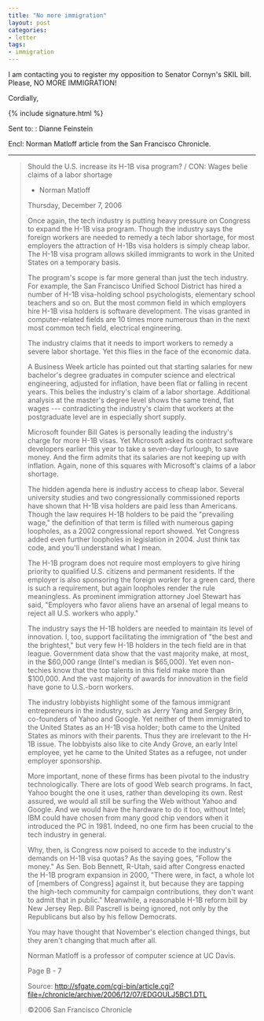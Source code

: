 ```yaml
---
title: "No more immigration"
layout: post
categories:
- letter
tags:
- immigration
---
```


I am contacting you to register my opposition to Senator Cornyn's SKIL bill. Please, NO MORE IMMIGRATION!

Cordially,

{% include signature.html %}

Sent to:
: Dianne Feinstein

Encl: Norman Matloff article from the San Francisco Chronicle.

---

> Should the U.S. increase its H-1B visa program? / CON: Wages belie claims of a labor shortage
>
> - Norman Matloff
>
> Thursday, December 7, 2006
>
> Once again, the tech industry is putting heavy pressure on Congress to expand the H-1B visa program. Though the industry says the foreign workers are needed to remedy a tech labor shortage, for most employers the attraction of H-1Bs visa holders is simply cheap labor. The H-1B visa program allows skilled immigrants to work in the United States on a temporary basis.
>
> The program's scope is far more general than just the tech industry. For example, the San Francisco Unified School District has hired a number of H-1B visa-holding school psychologists, elementary school teachers and so on. But the most common field in which employers hire H-1B visa holders is software development. The visas granted in computer-related fields are 10 times more numerous than in the next most common tech field, electrical engineering.
>
> The industry claims that it needs to import workers to remedy a severe labor shortage. Yet this flies in the face of the economic data.
>
> A Business Week article has pointed out that starting salaries for new bachelor's degree graduates in computer science and electrical engineering, adjusted for inflation, have been flat or falling in recent years. This belies the industry's claim of a labor shortage. Additional analysis at the master's degree level shows the same trend, flat wages --- contradicting the industry's claim that workers at the postgraduate level are in especially short supply.
>
> Microsoft founder Bill Gates is personally leading the industry's charge for more H-1B visas. Yet Microsoft asked its contract software developers earlier this year to take a seven-day furlough, to save money. And the firm admits that its salaries are not keeping up with inflation. Again, none of this squares with Microsoft's claims of a labor shortage.
>
> The hidden agenda here is industry access to cheap labor. Several university studies and two congressionally commissioned reports have shown that H-1B visa holders are paid less than Americans. Though the law requires H-1B holders to be paid the "prevailing wage," the definition of that term is filled with numerous gaping loopholes, as a 2002 congressional report showed. Yet Congress added even further loopholes in legislation in 2004. Just think tax code, and you'll understand what I mean.
>
> The H-1B program does not require most employers to give hiring priority to qualified U.S. citizens and permanent residents. If the employer is also sponsoring the foreign worker for a green card, there is such a requirement, but again loopholes render the rule meaningless. As prominent immigration attorney Joel Stewart has said, "Employers who favor aliens have an arsenal of legal means to reject all U.S. workers who apply."
>
> The industry says the H-1B holders are needed to maintain its level of innovation. I, too, support facilitating the immigration of "the best and the brightest," but very few H-1B holders in the tech field are in that league. Government data show that the vast majority make, at most, in the $60,000 range (Intel's median is $65,000). Yet even non-techies know that the top talents in this field make more than $100,000. And the vast majority of awards for innovation in the field have gone to U.S.-born workers.
>
> The industry lobbyists highlight some of the famous immigrant entrepreneurs in the industry, such as Jerry Yang and Sergey Brin, co-founders of Yahoo and Google. Yet neither of them immigrated to the United States as an H-1B visa holder; both came to the United States as minors with their parents. Thus they are irrelevant to the H-1B issue. The lobbyists also like to cite Andy Grove, an early Intel employee, yet he came to the United States as a refugee, not under employer sponsorship.
>
> More important, none of these firms has been pivotal to the industry technologically. There are lots of good Web search programs. In fact, Yahoo bought the one it uses, rather than developing its own. Rest assured, we would all still be surfing the Web without Yahoo and Google. And we would have the hardware to do it too, without Intel; IBM could have chosen from many good chip vendors when it introduced the PC in 1981. Indeed, no one firm has been crucial to the tech industry in general.
>
> Why, then, is Congress now poised to accede to the industry's demands on H-1B visa quotas? As the saying goes, "Follow the money." As Sen. Bob Bennett, R-Utah, said after Congress enacted the H-1B program expansion in 2000, "There were, in fact, a whole lot of [members of Congress] against it, but because they are tapping the high-tech community for campaign contributions, they don't want to admit that in public." Meanwhile, a reasonable H-1B reform bill by New Jersey Rep. Bill Pascrell is being ignored, not only by the Republicans but also by his fellow Democrats.
>
> You may have thought that November's election changed things, but they aren't changing that much after all.
>
> Norman Matloff is a professor of computer science at UC Davis.
>
> Page B - 7
>
> Source: http://sfgate.com/cgi-bin/article.cgi?file=/chronicle/archive/2006/12/07/EDGOULJ5BC1.DTL
>
> ©2006 San Francisco Chronicle
